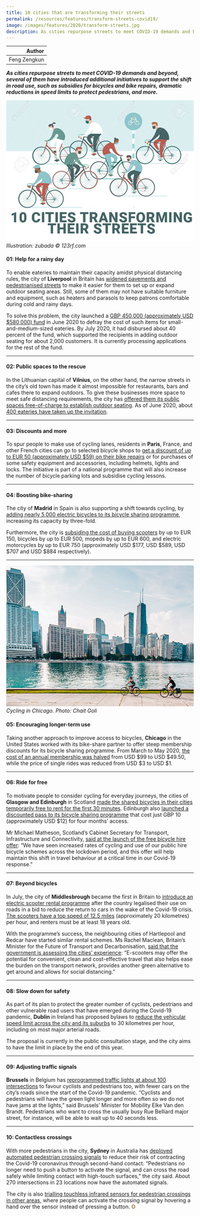```yaml
---
title: 10 cities that are transforming their streets
permalink: /resources/features/transform-streets-covid19/
image: /images/features/2020/transform-streets.jpg
description: As cities repurpose streets to meet COVID-19 demands and beyond, several of them have introduced additional initiatives to support the shift in road use, such as subsidies for bicycles and bike repairs, dramatic reductions in speed limits to protect pedestrians, and more.
---
```


| Author |
|---:|
| Feng Zengkun |

***As cities repurpose streets to meet COVID-19 demands and beyond, several of them have introduced additional initiatives to support the shift in road use, such as subsidies for bicycles and bike repairs, dramatic reductions in speed limits to protect pedestrians, and more.***

![10 cities that are transforming their streets](/images/features/2020/transform-streets.jpg/)*Illustration: zubada © 123rf.com*

#### **01: Help for a rainy day**

To enable eateries to maintain their capacity amidst physical distancing rules, the city of **Liverpool** in Britain has [widened pavements and pedestrianised streets](https://www.liverpoolecho.co.uk/news/liverpool-news/liverpool-reimagined-outdoor-seating-road-18457753) to make it easier for them to set up or expand outdoor seating areas. Still, some of them may not have suitable furniture and equipment, such as heaters and parasols to keep patrons comfortable during cold and rainy days.

To solve this problem, the city launched a [GBP 450,000 (approximately USD $580,000) fund](https://liverpoolexpress.co.uk/liverpool-without-walls-has-it-covered/) in June 2020 to defray the cost of such items for small-and-medium-sized eateries. By July 2020, it had disbursed about 40 percent of the fund, which supported the recipients in adding outdoor seating for about 2,000 customers. It is currently processing applications for the rest of the fund.  

---

#### **02: Public spaces to the rescue**

In the Lithuanian capital of **Vilnius**, on the other hand, the narrow streets in the city’s old town has made it almost impossible for restaurants, bars and cafes there to expand outdoors. To give these businesses more space to meet safe distancing requirements, the city has [offered them its public spaces free-of-charge to establish outdoor seating](https://vilnius.lt/en/2020/05/06/giving-away-public-spaces-of-the-city-to-outdoor-cafes/). As of June 2020, about [400 eateries have taken up the invitation](https://www.thejakartapost.com/news/2020/06/15/public-space-a-lifeline-for-post-lockdown-cities.html).

---

#### **03: Discounts and more**

To spur people to make use of cycling lanes, residents in **Paris**, France, and other French cities can go to selected bicycle shops to [get a discount of up to EUR 50 (approximately USD $59) on their bike repairs](https://www.bicycling.com/news/a32369097/france-bike-repairs-50-euros/) or for purchases of some safety equipment and accessories, including helmets, lights and locks. The initiative is part of a national programme that will also increase the number of bicycle parking lots and subsidise cycling lessons. 

---

#### **04: Boosting bike-sharing**

The city of **Madrid** in Spain is also supporting a shift towards cycling, by [adding nearly 5,000 electric bicycles to its bicycle sharing programme](https://www.polisnetwork.eu/article/madrid-announces-new-e-bikes-to-keep-city-moving-post-lockdown/?id=122791), increasing its capacity by three-fold. 

Furthermore, the city is [subsiding the cost of buying scooters](https://www.polisnetwork.eu/article/madrid-offers-financial-support-for-citizens-to-buy-bikes/?id=122791) by up to EUR 150, bicycles by up to EUR 500, mopeds by up to EUR 600, and electric motorcycles by up to EUR 750 (approximately USD $177, USD $589, USD $707 and USD $884 respectively). 

---

![Cycling in Chicago](/images/features/2020/chicago-cycling.jpg/)*Cycling in Chicago. Photo: Chait Goli*

#### **05: Encouraging longer-term use**

Taking another approach to improve access to bicycles, **Chicago** in the United States worked with its bike-share partner to offer steep membership discounts for its bicycle sharing programme. From March to May 2020, [the cost of an annual membership was halved](https://abc7chicago.com/divvy-free-rides-chicago-coronavirus-health-care-workers/6137214/) from USD $99 to USD $49.50, while the price of single rides was reduced from USD $3 to USD $1.

---

#### **06: Ride for free**

To motivate people to consider cycling for everyday journeys, the cities of **Glasgow and Edinburgh** in Scotland [made the shared bicycles in their cities temporarily free to rent for the first 30 minutes](https://www.polisnetwork.eu/article/glasgow-and-edinburgh-launch-temporary-free-bike-share/?id=122791). Edinburgh also [launched a discounted pass to its bicycle sharing programme](https://www.edinburghlive.co.uk/news/edinburgh-news/just-eat-bike-month-pass-18580042) that cost just GBP 10 (approximately USD $12) for four months’ access.

Mr Michael Matheson, Scotland’s Cabinet Secretary for Transport, Infrastructure and Connectivity, [said at the launch of the free bicycle hire offer](https://www.glasgowchamberofcommerce.com/covid-19-hub/helping-your-city/2020/july/28/glasgow-saddles-up-for-free-cycle-hire-offer/): “We have seen increased rates of cycling and use of our public hire bicycle schemes across the lockdown period, and this offer will help maintain this shift in travel behaviour at a critical time in our Covid-19 response.” 

---

#### **07: Beyond bicycles**

In July, the city of **Middlesbrough** became the first in Britain to [introduce an electric scooter rental programme](https://www.theguardian.com/environment/2020/jul/03/e-scooters-go-on-trial-in-middlesbrough-to-aid-uks-green-recovery) after the country legalised their use on roads in a bid to reduce the return to cars in the wake of the Covid-19 crisis. [The scooters have a top speed of 12.5 miles](https://www.bbc.com/news/uk-england-tees-53649361) (approximately 20 kilometres) per hour, and renters must be at least 18 years old. 

With the programme’s success, the neighbouring cities of Hartlepool and Redcar have started similar rental schemes. Ms Rachel Maclean, Britain’s Minister for the Future of Transport and Decarbonisation, [said that the government is assessing the cities’ experience](https://sg.news.yahoo.com/uk-allows-e-scooter-rentals-195831005.html): “E-scooters may offer the potential for convenient, clean and cost-effective travel that also helps ease the burden on the transport network, provides another green alternative to get around and allows for social distancing.” 

---

#### **08: Slow down for safety**

As part of its plan to protect the greater number of cyclists, pedestrians and other vulnerable road users that have emerged during the Covid-19 pandemic, **Dublin** in Ireland has proposed bylaws to [reduce the vehicular speed limit across the city and its suburbs](https://www.irishtimes.com/news/environment/coronavirus-speed-limits-to-be-cut-to-30km-h-across-dublin-city-council-roads-1.4268992) to 30 kilometres per hour, including on most major arterial roads.

The proposal is currently in the public consultation stage, and the city aims to have the limit in place by the end of this year.   

---

#### **09: Adjusting traffic signals**

**Brussels** in Belgium has [reprogrammed traffic lights at about 100 intersections](https://www.brusselstimes.com/brussels/105236/belgium-speeds-up-traffic-lights-due-empty-roads/) to favour cyclists and pedestrians too, with fewer cars on the city’s roads since the start of the Covid-19 pandemic. “Cyclists and pedestrians will have the green light longer and more often so we do not have jams at the lights,” said Brussels’ Minister for Mobility Elke Van den Brandt. Pedestrians who want to cross the usually busy Rue Belliard major street, for instance, will be able to wait up to 40 seconds less. 

---

#### **10: Contactless crossings** 

With more pedestrians in the city, **Sydney** in Australia has [deployed automated pedestrian crossing signals](https://transportnsw.info/news/2020/automated-pedestrian-crossings-in-nsw) to reduce their risk of contracting the Covid-19 coronavirus through second-hand contact. “Pedestrians no longer need to push a button to activate the signal, and can cross the road safely while limiting contact with high-touch surfaces,” the city said. About 270 intersections in 23 locations now have the automated signals.

The city is also [trialling touchless infrared sensors for pedestrian crossings in other areas](https://www.zdnet.com/article/nsw-government-trials-touchless-pedestrian-crossing-sensors-to-minimise-covid-19-spread/), where people can activate the crossing signal by hovering a hand over the sensor instead of pressing a button. **<font color="#967942">O</font>**
